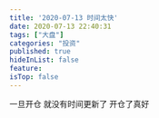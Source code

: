```yaml
---
title: '2020-07-13 时间太快'
date: 2020-07-13 22:40:31
tags: ["大盘"]
categories: "投资"
published: true
hideInList: false
feature: 
isTop: false
---
```

一旦开仓
就没有时间更新了
开仓了真好
<!-- more -->
